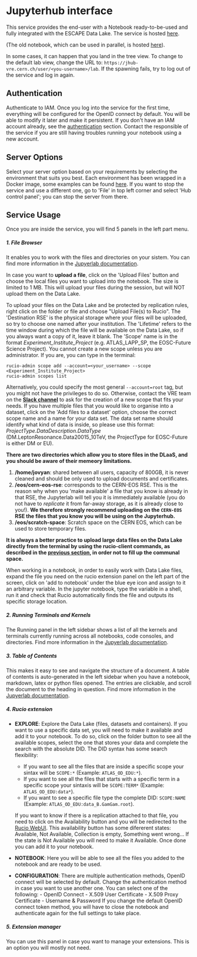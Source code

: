 # Jupyterhub interface

This service provides the end-user with a Notebook ready-to-be-used and fully integrated with the ESCAPE Data Lake. The service is hosted [here](https://jhub-vre.cern.ch/). 

(The old notebook, which can be used in parallel, is hosted [here](https://escape-notebook.cern.ch/)). 

In some cases, it can happen that you land in the tree view. To change to the default lab view, change the URL to: `https://jhub-vre.cern.ch/user/<you-username>/lab`.
If the spawning fails, try to log out of the service and log in again. 

## Authentication
Authenticate to IAM. Once you log into the service for the first time, everything will be configured for the OpenID connect by default. You will be able to modify it later and make it persistent.
If you don't have an IAM account already, see the [authentication](docs/auth.md) section.
Contact the responsible of the service if you are still having troubles running your notebook using a new account.

<!-- ## DLaaS structure 

![DLaaS architechture](img/dlaas_diagram.png) -->

## Server Options
Select your server option based on your requirements by selecting the environment that suits you best. Each environment has been wrapped in a Docker image, some examples can be found [here](https://github.com/vre-hub/environments). If you want to stop the service and use a different one, go to 'File' in top left corner and select 'Hub control panel'; you can stop the server from there.

## Service Usage
Once you are inside the service, you will find 5 panels in the left part menu.

##### 1. File Browser

It enables you to work with the files and directories on your sistem. You can find more information in the [Jupyerlab documentation](https://jupyterlab.readthedocs.io/en/stable/user/files.html).

In case you want to **upload a file**, click on the 'Upload Files' button and choose the local files you want to upload into the notebook. The size is limited to 1 MB. This will upload your files during the session, but will NOT upload them on the Data Lake. 

To upload your files on the Data Lake and be protected by replication rules, right click on the folder or file and choose "Upload File(s) to Rucio". 
The 'Destination RSE' is the physical storage where your files will be uploaded, so try to choose one named after your institution. 
The 'Lifetime' refers to the time window during which the file will be available on the Data Lake, so if you always want a copy of it, leave it blank. 
The 'Scope' name is in the format _Experiment_Institute_Project_ (e.g. ATLAS_LAPP_SP, the EOSC-Future Science Project). You cannot create a new scope unless you are administrator. If you are, you can type in the terminal:


```console
rucio-admin scope add --account=<your_username> --scope <Experiment_Institute_Project>
rucio-admin scopes list
```

Alternatively, you could specify the most general `--account=root` tag, but you might not have the privileges to do so. 
Otherwise, contact the VRE team on the **[Slack channel](https://eosc-escape.slack.com/archives/C03Q65M1U5V)** to ask for the creation of a new scope that fits your needs. 
If you have multiple files that you would like to organise into a dataset, click on the 'Add files to a dataset' option, choose the correct scope name and a name for your data set. The data set name should identify what kind of data is inside, so please use this format: _ProjectType.DataDescription.DataType_ (DM.LeptonResonance.Data20015_10TeV, the ProjectType for EOSC-Future is either DM or EU). 

**There are two directories which allow you to store files in the DLaaS, and you should be aware of their memeory limitations.**

1. **/home/jovyan**: shared between all users, capacity of 800GB, it is never cleaned and should be only used to upload documents and certificates. 
2. **/eos/cern-eos-rse**: corresponds to the CERN-EOS RSE. This is the reason why when you 'make available' a file that you know is already in that RSE, the Jupyterlab will tell you it is immediately available (you do not have to *replicate* it from far-away storage, as it is already close to you!). **We therefore strongly recommend uploading on the `CERN-EOS` RSE the files that you know you will be using on the Jupyterhub.**
3. **/eos/scratch-space**: Scratch space on the CERN EOS, which can be used to store temporary files.

**It is always a better practice to upload large data files on the Data Lake directly from the terminal by using the rucio-client commands, as described in the [previous section](docs/rucio.md), in order not to fill up the communal space.**

When working in a notebook, in order to easily work with Data Lake files, expand the file you need on the rucio extension panel on the left part of the screen, click on 'add to notebook' under the blue eye icon and assign to it an arbitrary variable. In the jupyter notebook, type the variable in a shell, run it and check that Rucio automatically finds the file and outputs its specific storage location.  

##### 2. Running Terminals and Kernels
The Running panel in the left sidebar shows a list of all the kernels and terminals currently running across all notebooks, code consoles, and directories. Find more information in the [Jupyerlab documentation](https://jupyterlab.readthedocs.io/en/stable/user/running.html).

##### 3. Table of Contents
This makes it easy to see and navigate the structure of a document. A table of contents is auto-generated in the left sidebar when you have a notebook, markdown, latex or python files opened. The entries are clickable, and scroll the document to the heading in question. Find more information in the [Jupyerlab documentation](https://jupyterlab.readthedocs.io/en/stable/user/toc.html).

##### 4. Rucio extension
* **EXPLORE**:
Explore the Data Lake (files, datasets and containers). 
If you want to use a specific data set, you will need to make it available and add it to your notebook. To do so, click on the folder button to see all the available scopes, select the one that stores your data and complete the search with the absolute DID. The DID syntax has some search flexibility:
    - If you want to see all the files that are inside a specific scope your sintax will be ``` SCOPE:* ``` (Example: ```ATLAS_OD_EDU:*```).
    - If you want to see all the files that starts with a specific term in a specific scope your sintaxis will be ```SCOPE:TERM*``` (Example: ```ATLAS_OD_EDU:data*```).
    - If you want to see a specific file type the complete DID: ```SCOPE:NAME``` (Example: ```ATLAS_OD_EDU:data_B.GamGam.root```).

    If you want to know if there is a replication attached to that file, you need to click on the Availability button and you will be redirected to the [Rucio WebUI](https://vre-rucio-ui.cern.ch/). This availability button has some difererent states: Available, Not Available, Collection is empty, Something went wrong... If the state is Not Available you will need to make it Available. Once done you can add it to your notebook.

* **NOTEBOOK**:
    Here you will be able to see all the files you added to the notebook and are ready to be used.

* **CONFIGURATION**:
    There are multiple authentication methods, OpenID connect will be selected by default. Change the authentication method in case you want to use another one. You can select one of the following:
        - OpenID Connect
        - X.509 User Certificate
        - X.509 Proxy Certificate
        - Username & Password
    If you change the default OpenID connect token method, you will have to close the notebook and authenticate again for the full settings to take place. 

##### 5. Extension manager
You can use this panel in case you want to manage your extensions. This is an option you will mostly not need.
